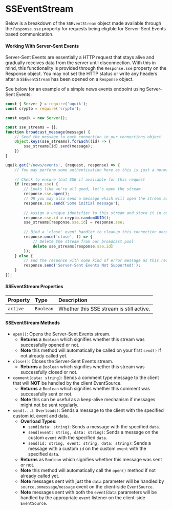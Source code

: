 # SSEventStream
Below is a breakdown of the `SSEventStream` object made available through the `Response.sse` property for requests being eligible for Server-Sent Events based communication.

#### Working With Server-Sent Events
Server-Sent Events are essentially a HTTP request that stays alive and gradually receives data from the server until disconnection. With this in mind, this functionality is provided through the `Response.sse` property on the Response object. You may not set the HTTP status or write any headers after a `SSEventStream` has been opened on a `Response` object.

See below for an example of a simple news events endpoint using Server-Sent Events:
```javascript
const { Server } = require('uquik');
const crypto = require('crypto');

const uquik = new Server();

const sse_streams = {};
function broadcast_message(message) {
    // Send the message to each connection in our connections object
    Object.keys(sse_streams).forEach((id) => {
        sse_streams[id].send(message);
    })
}

uquik.get('/news/events', (request, response) => {
    // You may perform some authentication here as this is just a normal HTTP GET request
    
    // Check to ensure that SSE if available for this request
    if (response.sse) {
        // Looks like we're all good, let's open the stream
        response.sse.open();
        // OR you may also send a message which will open the stream automatically
        response.sse.send('Some initial message');
        
        // Assign a unique identifier to this stream and store it in our broadcast pool
        response.sse.id = crypto.randomUUID();
        sse_streams[response.sse.id] = response.sse;
        
        // Bind a 'close' event handler to cleanup this connection once it disconnects
        response.once('close', () => {
            // Delete the stream from our broadcast pool
            delete sse_streams[response.sse.id]
        });
    } else {
        // End the response with some kind of error message as this request did not support SSE
        response.send('Server-Sent Events Not Supported!');
    }
});
```

#### SSEventStream Properties
| Property  | Type     | Description                |
| :-------- | :------- | :------------------------- |
| `active`    | `Boolean` | Whether this SSE stream is still active. |

#### SSEventStream Methods
* `open()`: Opens the Server-Sent Events stream.
    * **Returns** a `Boolean` which signifies whether this stream was successfully opened or not.
    * **Note** this method will automatically be called on your first `send()` if not already called yet.
* `close()`: Closes the Server-Sent Events stream.
    * **Returns** a `Boolean` which signifies whether this stream was successfully closed or not.
* `comment(data: string)`: Sends a comment type message to the client that will **NOT** be handled by the client EventSource.
    * **Returns** a `Boolean` which signifies whether this comment was successfully sent or not.
    * **Note** this can be useful as a keep-alive mechanism if messages might not be sent regularly.
* `send(...3 Overloads)`: Sends a message to the client with the specified custom id, event and data.
    * **Overload Types:**
        * `send(data: string)`: Sends a message with the specified `data`.
        * `send(event: string, data: string)`: Sends a message on the custom `event` with the specified `data`.
        * `send(id: string, event: string, data: string)`: Sends a message with a custom `id` on the custom `event` with the specified `data`.
    * **Returns** as `Boolean` which signifies whether this message was sent or not.
    * **Note** this method will automatically call the `open()` method if not already called yet.
    * **Note** messages sent with just the `data` parameter will be handled by `source.onmessage`/`message` event on the client-side `EventSource`.
    * **Note** messages sent with both the `event`/`data` parameters will be handled by the appropriate `event` listener on the client-side `EventSource`.